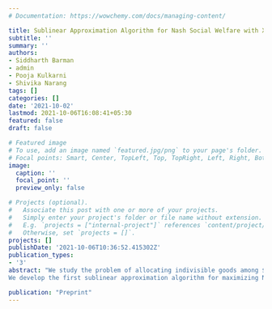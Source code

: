 ```yaml
---
# Documentation: https://wowchemy.com/docs/managing-content/

title: Sublinear Approximation Algorithm for Nash Social Welfare with XOS Valuations
subtitle: ''
summary: ''
authors:
- Siddharth Barman
- admin
- Pooja Kulkarni
- Shivika Narang
tags: []
categories: []
date: '2021-10-02'
lastmod: 2021-10-06T16:08:41+05:30
featured: false
draft: false

# Featured image
# To use, add an image named `featured.jpg/png` to your page's folder.
# Focal points: Smart, Center, TopLeft, Top, TopRight, Left, Right, BottomLeft, Bottom, BottomRight.
image:
  caption: ''
  focal_point: ''
  preview_only: false

# Projects (optional).
#   Associate this post with one or more of your projects.
#   Simply enter your project's folder or file name without extension.
#   E.g. `projects = ["internal-project"]` references `content/project/deep-learning/index.md`.
#   Otherwise, set `projects = []`.
projects: []
publishDate: '2021-10-06T10:36:52.415302Z'
publication_types:
- '3'
abstract: "We study the problem of allocating indivisible goods among $n$ agents with the objective of maximizing Nash social welfare (NSW). This welfare function is defined as the geometric mean of the agents' valuations and, hence, it strikes a balance between the extremes of social welfare (arithmetic mean) and egalitarian welfare (max-min value). Nash social welfare has been extensively studied in recent years for various valuation classes. In particular, a notable negative result is known when the agents' valuations are complement-free and are specified via value queries: for XOS valuations, one necessarily requires exponentially many value queries to find any sublinear (in $n$) approximation for NSW. Indeed, this lower bound implies that stronger query models are needed for finding better approximations. Towards this, we utilize demand oracles and XOS oracles; both of these query models are standard and have been used in prior work on social welfare maximization with XOS valuations.
We develop the first sublinear approximation algorithm for maximizing Nash social welfare under XOS valuations, specified via demand and XOS oracles. Hence, this work breaks the $O(n)$-approximation barrier for NSW maximization under XOS valuations. We obtain this result by developing a novel connection between NSW and social welfare under a capped version of the agents' valuations. In addition to this insight, which might be of independent interest, this work relies on an intricate combination of multiple technical ideas, including the use of repeated matchings and the discrete moving knife method."

publication: "Preprint"
---
```



